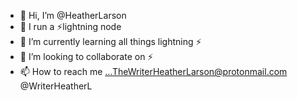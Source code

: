 - 👋 Hi, I’m @HeatherLarson
- 👀 I run a ⚡️lightning node
- 🌱 I’m currently learning all things lightning ⚡️  
- 💞️ I’m looking to collaborate on ⚡️  
- 📫 How to reach me ...TheWriterHeatherLarson@protonmail.com @WriterHeatherL

<!---
HeatherLarson/HeatherLarson is a ✨ special ✨ repository because its `README.md` (this file) appears on your GitHub profile.
You can click the Preview link to take a look at your changes.
--->
